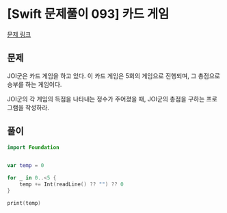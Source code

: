 # [Swift 문제풀이 093] 카드 게임

[문제 링크](https://www.acmicpc.net/problem/5522)

## 문제

JOI군은 카드 게임을 하고 있다. 이 카드 게임은 5회의 게임으로 진행되며, 그 총점으로 승부를 하는 게임이다.

JOI군의 각 게임의 득점을 나타내는 정수가 주어졌을 때, JOI군의 총점을 구하는 프로그램을 작성하라.

## 풀이

```swift
import Foundation


var temp = 0

for _ in 0..<5 {
    temp += Int(readLine() ?? "") ?? 0
}

print(temp)
```
